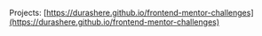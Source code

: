 Projects: [https://durashere.github.io/frontend-mentor-challenges](https://durashere.github.io/frontend-mentor-challenges)
